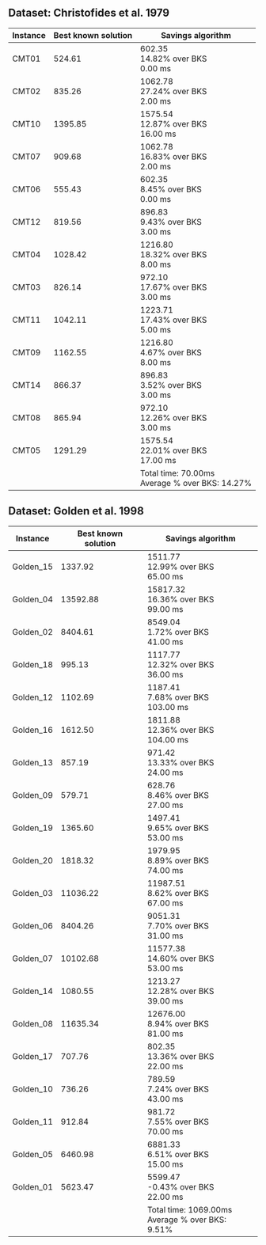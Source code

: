 ## Dataset: Christofides et al. 1979
| Instance | Best known solution | Savings algorithm |
| --- | --- | --- |
| CMT01 | 524.61 | 602.35 <br> 14.82% over BKS <br> 0.00 ms |
| CMT02 | 835.26 | 1062.78 <br> 27.24% over BKS <br> 2.00 ms |
| CMT10 | 1395.85 | 1575.54 <br> 12.87% over BKS <br> 16.00 ms |
| CMT07 | 909.68 | 1062.78 <br> 16.83% over BKS <br> 2.00 ms |
| CMT06 | 555.43 | 602.35 <br> 8.45% over BKS <br> 0.00 ms |
| CMT12 | 819.56 | 896.83 <br> 9.43% over BKS <br> 3.00 ms |
| CMT04 | 1028.42 | 1216.80 <br> 18.32% over BKS <br> 8.00 ms |
| CMT03 | 826.14 | 972.10 <br> 17.67% over BKS <br> 3.00 ms |
| CMT11 | 1042.11 | 1223.71 <br> 17.43% over BKS <br> 5.00 ms |
| CMT09 | 1162.55 | 1216.80 <br> 4.67% over BKS <br> 8.00 ms |
| CMT14 | 866.37 | 896.83 <br> 3.52% over BKS <br> 3.00 ms |
| CMT08 | 865.94 | 972.10 <br> 12.26% over BKS <br> 3.00 ms |
| CMT05 | 1291.29 | 1575.54 <br> 22.01% over BKS <br> 17.00 ms |
|  |  | Total time: 70.00ms <br> Average % over BKS: 14.27% |
## Dataset: Golden et al. 1998
| Instance | Best known solution | Savings algorithm |
| --- | --- | --- |
| Golden_15 | 1337.92 | 1511.77 <br> 12.99% over BKS <br> 65.00 ms |
| Golden_04 | 13592.88 | 15817.32 <br> 16.36% over BKS <br> 99.00 ms |
| Golden_02 | 8404.61 | 8549.04 <br> 1.72% over BKS <br> 41.00 ms |
| Golden_18 | 995.13 | 1117.77 <br> 12.32% over BKS <br> 36.00 ms |
| Golden_12 | 1102.69 | 1187.41 <br> 7.68% over BKS <br> 103.00 ms |
| Golden_16 | 1612.50 | 1811.88 <br> 12.36% over BKS <br> 104.00 ms |
| Golden_13 | 857.19 | 971.42 <br> 13.33% over BKS <br> 24.00 ms |
| Golden_09 | 579.71 | 628.76 <br> 8.46% over BKS <br> 27.00 ms |
| Golden_19 | 1365.60 | 1497.41 <br> 9.65% over BKS <br> 53.00 ms |
| Golden_20 | 1818.32 | 1979.95 <br> 8.89% over BKS <br> 74.00 ms |
| Golden_03 | 11036.22 | 11987.51 <br> 8.62% over BKS <br> 67.00 ms |
| Golden_06 | 8404.26 | 9051.31 <br> 7.70% over BKS <br> 31.00 ms |
| Golden_07 | 10102.68 | 11577.38 <br> 14.60% over BKS <br> 53.00 ms |
| Golden_14 | 1080.55 | 1213.27 <br> 12.28% over BKS <br> 39.00 ms |
| Golden_08 | 11635.34 | 12676.00 <br> 8.94% over BKS <br> 81.00 ms |
| Golden_17 | 707.76 | 802.35 <br> 13.36% over BKS <br> 22.00 ms |
| Golden_10 | 736.26 | 789.59 <br> 7.24% over BKS <br> 43.00 ms |
| Golden_11 | 912.84 | 981.72 <br> 7.55% over BKS <br> 70.00 ms |
| Golden_05 | 6460.98 | 6881.33 <br> 6.51% over BKS <br> 15.00 ms |
| Golden_01 | 5623.47 | 5599.47 <br> -0.43% over BKS <br> 22.00 ms |
|  |  | Total time: 1069.00ms <br> Average % over BKS: 9.51% |
